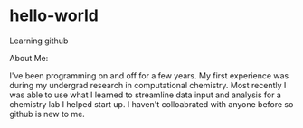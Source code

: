# hello-world
Learning github

About Me:

I've been programming on and off for a few years. My first experience was during my undergrad research in computational chemistry. Most recently I was able to use what I learned to streamline data input and analysis for a chemistry lab I helped start up. I haven't colloabrated with anyone before so github is new to me.
